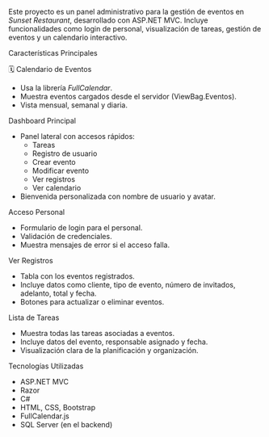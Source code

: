 Este proyecto es un panel administrativo para la gestión de eventos en *Sunset Restaurant*, desarrollado con ASP.NET MVC. Incluye funcionalidades como login de personal, visualización de tareas, gestión de eventos y un calendario interactivo.

Características Principales

 🗓 Calendario de Eventos
- Usa la librería *FullCalendar*.
- Muestra eventos cargados desde el servidor (ViewBag.Eventos).
- Vista mensual, semanal y diaria.

 Dashboard Principal
- Panel lateral con accesos rápidos:
  - Tareas
  - Registro de usuario
  - Crear evento
  - Modificar evento
  - Ver registros
  - Ver calendario
- Bienvenida personalizada con nombre de usuario y avatar.

 Acceso Personal
- Formulario de login para el personal.
- Validación de credenciales.
- Muestra mensajes de error si el acceso falla.

 Ver Registros
- Tabla con los eventos registrados.
- Incluye datos como cliente, tipo de evento, número de invitados, adelanto, total y fecha.
- Botones para actualizar o eliminar eventos.

 Lista de Tareas
- Muestra todas las tareas asociadas a eventos.
- Incluye datos del evento, responsable asignado y fecha.
- Visualización clara de la planificación y organización.

 Tecnologías Utilizadas

- ASP.NET MVC
- Razor
- C#
- HTML, CSS, Bootstrap
- FullCalendar.js
- SQL Server (en el backend)
